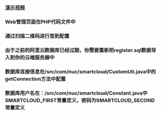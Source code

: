 ### **[演示视频](https://v.qq.com/x/page/a0384exvs2l.html)**

### Web管理页面在PHP代码文件中

### 通过扫描二维码进行签到配置


### 由于之前的阿里云数据库已经过期，你需要重新把register.sql数据导入到你的云端服务器中

### 数据库连接信息在/src/com/nuc/smartcloud/CustomUti.java中的getConnection方法中配置

### 数据库用户名在：/src/com/nuc/smartcloud/Constant.java中SMARTCLOUD_FIRST常量定义，密码为SMARTCLOUD_SECOND常量定义
